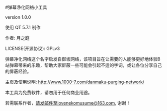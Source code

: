 #弹幕净化网络小工具

version 1.0.0

使用 QT 5.7.1 制作

作者: 月之庭

LICENSE(开源协议): GPLv3

弹幕净化网络这个名字启发自御坂网络，该项目旨在让需要的人能够更好地体验B站弹幕带来的乐趣，帮助大家屏蔽一些可能会引起不适的字词，或让各位分享自己的屏蔽经验。

主页及使用说明: http://www.1000-7.com/danmaku-purging-network/

本工具为免费软件，请勿用于任何商业用途。

若需联系作者，请发邮件至lovenekomusume@163.com, 谢谢！
